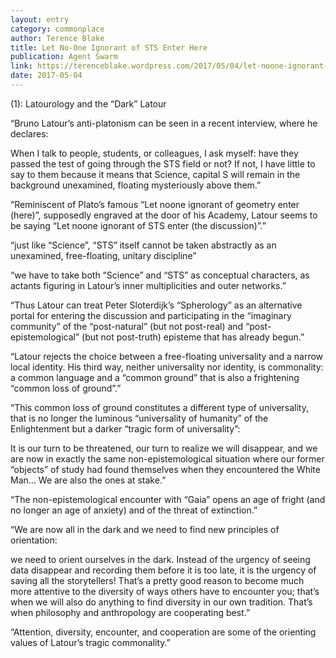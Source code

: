 ```yaml
---
layout: entry
category: commonplace
author: Terence Blake
title: Let No-One Ignorant of STS Enter Here
publication: Agent Swarm
link: https://terenceblake.wordpress.com/2017/05/04/let-noone-ignorant-of-sts-enter-1-latourology-and-the-dark-latour/
date: 2017-05-04
---
```


(1): Latourology and the “Dark” Latour

“Bruno Latour’s anti-platonism can be seen in a recent interview, where he declares:

When I talk to people, students, or colleagues, I ask myself: have they passed the test of going through the STS field or not? If not, I have little to say to them because it means that Science, capital S will remain in the background unexamined, floating mysteriously above them.”

“Reminiscent of Plato’s famous “Let noone ignorant of geometry enter (here)”, supposedly engraved at the door of his Academy, Latour seems to be saying “Let noone ignorant of STS enter (the discussion)”.”

“just like “Science”, “STS” itself cannot be taken abstractly as an unexamined, free-floating, unitary discipline”

“we have to take both “Science” and “STS” as conceptual characters, as actants figuring in Latour’s inner multiplicities and outer networks.”

“Thus Latour can treat Peter Sloterdijk’s “Spherology” as an alternative portal for entering the discussion and participating in the “imaginary community” of the “post-natural” (but not post-real) and “post-epistemological” (but not post-truth) episteme that has already begun.”

“Latour rejects the choice between a free-floating universality and a narrow local identity. His third way, neither universality nor identity, is commonality: a common language and a “common ground” that is also a frightening “common loss of ground”.”

“This common loss of ground constitutes a different type of universality, that is no longer the luminous “universality of humanity” of the Enlightenment but a darker “tragic form of universality”:

It is our turn to be threatened, our turn to realize we will disappear, and we are now in exactly the same non-epistemological situation where our former “objects” of study had found themselves when they encountered the White Man… We are also the ones at stake.”

“The non-epistemological encounter with “Gaia” opens an age of fright (and no longer an age of anxiety) and of the threat of extinction.”

“We are now all in the dark and we need to find new principles of orientation:

we need to orient ourselves in the dark. Instead of the urgency of seeing data disappear and recording them before it is too late, it is the urgency of saving all the storytellers! That’s a pretty good reason to become much more attentive to the diversity of ways others have to encounter you; that’s when we will also do anything to find diversity in our own tradition. That’s when philosophy and anthropology are cooperating best.”

“Attention, diversity, encounter, and cooperation are some of the orienting values of Latour’s tragic commonality.”
